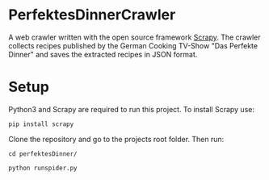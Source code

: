 # PerfektesDinnerCrawler
A web crawler written with the open source framework [Scrapy]("https://scrapy.org/"). The crawler collects recipes published by the German Cooking TV-Show "Das Perfekte Dinner" and saves the extracted recipes in JSON format.

# Setup
Python3 and Scrapy are required to run this project.
To install Scrapy use:
```
pip install scrapy
```
Clone the repository and go to the projects root folder. Then run:
```
cd perfektesDinner/

python runspider.py
```


